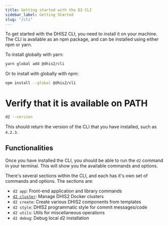 ```yaml
---
title: Getting started with the D2 CLI
sidebar_label: Getting Started
slug: "/cli"
---
```

To get started with the DHIS2 CLI, you need to install it on your machine. The CLI is available as an npm package, and can be installed using either npm or yarn.

To install globally with yarn:
```bash
yarn global add @dhis2/cli
```

Or to install with globally with npm:
```bash
npm install --global @dhis2/cli
```

# Verify that it is available on PATH

```bash
d2 --version
```
This should return the version of the CLI that you have installed, such as `4.2.3`.

## Functionalities
Once you have installed the CLI, you should be able to run the `d2` command in your terminal. This will show you the available commands and options.

There's several sections within the CLI, and each has it's own set of commands and options. The sections are:

- `d2 app`: Front-end application and library commands
- [`d2 cluster`](/docs/cli/cluster): Manage DHIS2 Docker clusters
- `d2 create`: Create various DHIS2 components from templates
- `d2 style`: DHIS2 programmatic style for commit messages/code
- `d2 utils`: Utils for miscellaneous operations
- `d2 debug`: Debug local d2 installation